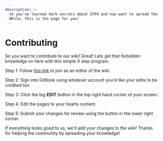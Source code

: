 ```yaml
---
description: >-
  So you've learned dark secrets about GTFO and now want to spread the madness?
  While, this is the page for you!
---
```


# Contributing

So you want to contribute to our wiki! Great! Lets get that forbidden knowledge on here with this simple X step program.

Step 1: Follow [this link](https://app.gitbook.com/invite/-MUvE8lz5uuUCTWJTtdN/P9p1XcTTg9p9Ic2b6lVW) to join as an editor of the wiki.

Step 2: Sign into GitBook using whatever account you'd like your edits to be credited too

Step 3: Click the big **EDIT** button in the top right hand corner of your screen.

Step 4: Edit the pages to your hearts content.

Step 5: Submit your changes for review using the button in the lower right corner.

If everything looks good to us, we'll add your changes to the wiki! Thanks for helping the community by spreading your knowledge!
